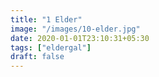 ```yaml
---
title: "1 Elder"
image: "/images/10-elder.jpg"
date: 2020-01-01T23:10:31+05:30
tags: ["eldergal"]
draft: false
---
```


